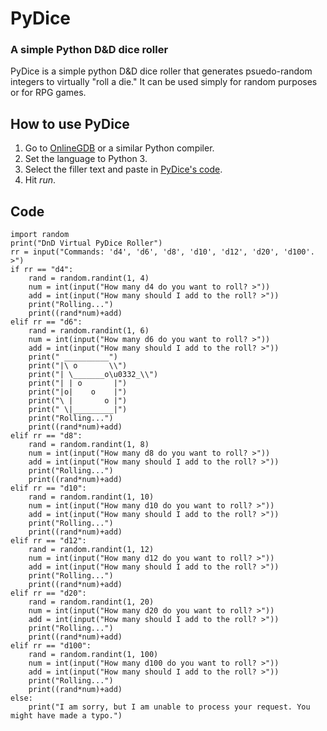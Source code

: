 # PyDice
### A simple Python D&D dice roller
PyDice is a simple python D&D dice roller that generates psuedo-random integers to virtually "roll a die." 
It can be used simply for random purposes or for RPG games.

## How to use PyDice
1. Go to [OnlineGDB](https://onlinegdb.com) or a similar Python compiler.
2. Set the language to Python 3.
3. Select the filler text and paste in [PyDice's code](https://langlang.tech/pydice#Code).
4. Hit *run*.

## Code
```
import random
print("DnD Virtual PyDice Roller")
rr = input("Commands: 'd4', 'd6', 'd8', 'd10', 'd12', 'd20', 'd100'. >")
if rr == "d4":
    rand = random.randint(1, 4)
    num = int(input("How many d4 do you want to roll? >"))
    add = int(input("How many should I add to the roll? >"))
    print("Rolling...")
    print((rand*num)+add)
elif rr == "d6":
    rand = random.randint(1, 6)
    num = int(input("How many d6 do you want to roll? >"))
    add = int(input("How many should I add to the roll? >"))
    print(" __________")
    print("|\ o       \\")
    print("| \_______o\u0332_\\")
    print("| | o       |")
    print("|o|    o    |")
    print("\ |       o |")
    print(" \|_________|")
    print("Rolling...")
    print((rand*num)+add)
elif rr == "d8":
    rand = random.randint(1, 8)
    num = int(input("How many d8 do you want to roll? >"))
    add = int(input("How many should I add to the roll? >"))
    print("Rolling...")
    print((rand*num)+add)
elif rr == "d10":
    rand = random.randint(1, 10)
    num = int(input("How many d10 do you want to roll? >"))
    add = int(input("How many should I add to the roll? >"))
    print("Rolling...")
    print((rand*num)+add)
elif rr == "d12":
    rand = random.randint(1, 12)
    num = int(input("How many d12 do you want to roll? >"))
    add = int(input("How many should I add to the roll? >"))
    print("Rolling...")
    print((rand*num)+add)
elif rr == "d20":
    rand = random.randint(1, 20)
    num = int(input("How many d20 do you want to roll? >"))
    add = int(input("How many should I add to the roll? >"))
    print("Rolling...")
    print((rand*num)+add)
elif rr == "d100":
    rand = random.randint(1, 100)
    num = int(input("How many d100 do you want to roll? >"))
    add = int(input("How many should I add to the roll? >"))
    print("Rolling...")
    print((rand*num)+add)
else:
    print("I am sorry, but I am unable to process your request. You might have made a typo.")
```
